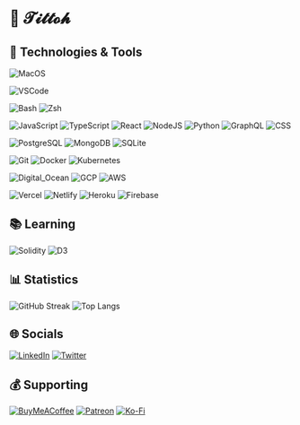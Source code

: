 👋 𝓣𝓲𝓽𝓽𝓸𝓱
===

## 🔧 Technologies & Tools

![MacOS](https://img.shields.io/badge/OS-MacOS-informational?style=flat&logo=apple&logoColor=white)

![VSCode](https://img.shields.io/badge/Editor-VSCode-informational?style=flat&logo=visual-studio-code&logoColor=white)

![Bash](https://img.shields.io/badge/Shell-Bash-informational?style=flat&logo=gnu-bash&logoColor=white)
![Zsh](https://img.shields.io/badge/Shell-Zsh-informational?style=flat&logo=gnu-bash&logoColor=white)

![JavaScript](https://img.shields.io/badge/Code-JavaScript-informational?style=flat&logo=javascript&logoColor=white)
![TypeScript](https://img.shields.io/badge/Code-Typescript-informational?style=flat&logo=typescript&logoColor=white)
![React](https://img.shields.io/badge/Code-React.js-informational?style=flat&logo=react&logoColor=white)
![NodeJS](https://img.shields.io/badge/Code-Node.js-informational?style=flat&logo=node.js&logoColor=white)
![Python](https://img.shields.io/badge/Code-Python-informational?style=flat&logo=python&logoColor=white)
![GraphQL](https://img.shields.io/badge/Code-GraphQL-informational?style=flat&logo=graphql&logoColor=white)
![CSS](https://img.shields.io/badge/Code-CSS-informational?style=flat&logo=css&logoColor=white)

![PostgreSQL](https://img.shields.io/badge/DB-PostgreSQL-informational?style=flat&logo=postgresql&logoColor=white)
![MongoDB](https://img.shields.io/badge/DB-MongoDB-informational?style=flat&logo=mongodb&logoColor=white)
![SQLite](https://img.shields.io/badge/DB-SQLite-informational?style=flat&logo=sqlite&logoColor=white)

![Git](https://img.shields.io/badge/Tools-Git-informational?style=flat&logo=git&logoColor=white)
![Docker](https://img.shields.io/badge/Tools-Docker-informational?style=flat&logo=docker&logoColor=white)
![Kubernetes](https://img.shields.io/badge/Tools-Kubernetes-informational?style=flat&logo=kubernetes&logoColor=white)

![Digital_Ocean](https://img.shields.io/badge/Cloud-Digital_Ocean-informational?style=flat&logo=digitalocean&logoColor=white)
![GCP](https://img.shields.io/badge/Cloud-GCP-informational?style=flat&logo=google-cloud&logoColor=white)
![AWS](https://img.shields.io/badge/Cloud-AWS-informational?style=flat&logo=amazon-aws&logoColor=white)

![Vercel](https://img.shields.io/badge/PaaS-Vercel-informational?style=flat&logo=vercel&logoColor=white)
![Netlify](https://img.shields.io/badge/PaaS-Netlify-informational?style=flat&logo=netlify&logoColor=white)
![Heroku](https://img.shields.io/badge/PaaS-Heroku-informational?style=flat&logo=heroku&logoColor=white)
![Firebase](https://img.shields.io/badge/PaaS-Firebase-informational?style=flat&logo=firebase&logoColor=white)

## 📚 Learning

![Solidity](https://img.shields.io/badge/Code-Solidity-informational?style=flat&logo=solidity&logoColor=white)
![D3](https://img.shields.io/badge/Code-D3.js-informational?style=flat&logo=d3.js&logoColor=white)

## 📊 Statistics

![GitHub Streak](https://streak-stats.demolab.com?user=tittoh&theme=github-dark&bg_color=0d1117)
![Top Langs](https://github-self-chi.vercel.app/api/top-langs/?username=tittoh&layout=compact&bg_color=0d1117&title_color=ffffff&text_color=39d353&border_color=39d353&langs_count=8&hide=html)

## 🌐 Socials

[![LinkedIn](https://img.shields.io/badge/LinkedIn-%230077B5.svg?logo=linkedin&logoColor=white)](https://linkedin.com/in/tittoh)
[![Twitter](https://img.shields.io/badge/Twitter-%231DA1F2.svg?logo=Twitter&logoColor=white)](https://twitter.com/_tittoh)

## 💰 Supporting

  [![BuyMeACoffee](https://img.shields.io/badge/Buy%20Me%20a%20Coffee-ffdd00?style=for-the-badge&logo=buy-me-a-coffee&logoColor=black)](https://buymeacoffee.com/tittoh) [![Patreon](https://img.shields.io/badge/Patreon-F96854?style=for-the-badge&logo=patreon&logoColor=white)](https://patreon.com/tittoh) [![Ko-Fi](https://img.shields.io/badge/Ko--fi-F16061?style=for-the-badge&logo=ko-fi&logoColor=white)](https://ko-fi.com/tittoh)



